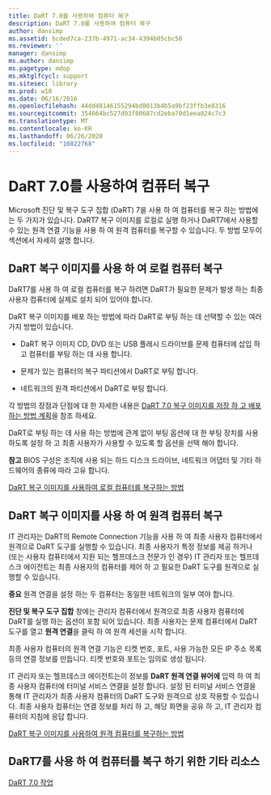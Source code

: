 ```yaml
---
title: DaRT 7.0를 사용하여 컴퓨터 복구
description: DaRT 7.0를 사용하여 컴퓨터 복구
author: dansimp
ms.assetid: bcded7ca-237b-4971-ac34-4394b05cbc50
ms.reviewer: ''
manager: dansimp
ms.author: dansimp
ms.pagetype: mdop
ms.mktglfcycl: support
ms.sitesec: library
ms.prod: w10
ms.date: 06/16/2016
ms.openlocfilehash: 44dd48146155294bd8013b4b5a9bf23ffb3e8316
ms.sourcegitcommit: 354664bc527d93f80687cd2eba70d1eea024c7c3
ms.translationtype: MT
ms.contentlocale: ko-KR
ms.lasthandoff: 06/26/2020
ms.locfileid: "10822768"
---
```

# DaRT 7.0를 사용하여 컴퓨터 복구


Microsoft 진단 및 복구 도구 집합 (DaRT) 7을 사용 하 여 컴퓨터를 복구 하는 방법에는 두 가지가 있습니다. DaRT7 복구 이미지를 로컬로 실행 하거나 DaRT7에서 사용할 수 있는 원격 연결 기능을 사용 하 여 원격 컴퓨터를 복구할 수 있습니다. 두 방법 모두이 섹션에서 자세히 설명 합니다.

## DaRT 복구 이미지를 사용 하 여 로컬 컴퓨터 복구


DaRT7를 사용 하 여 로컬 컴퓨터를 복구 하려면 DaRT가 필요한 문제가 발생 하는 최종 사용자 컴퓨터에 실제로 설치 되어 있어야 합니다.

DaRT 복구 이미지를 배포 하는 방법에 따라 DaRT로 부팅 하는 데 선택할 수 있는 여러 가지 방법이 있습니다.

-   DaRT 복구 이미지 CD, DVD 또는 USB 플래시 드라이브를 문제 컴퓨터에 삽입 하 고 컴퓨터를 부팅 하는 데 사용 합니다.

-   문제가 있는 컴퓨터의 복구 파티션에서 DaRT로 부팅 합니다.

-   네트워크의 원격 파티션에서 DaRT로 부팅 합니다.

각 방법의 장점과 단점에 대 한 자세한 내용은 [DaRT 7.0 복구 이미지를 저장 하 고 배포 하는 방법 계획](planning-how-to-save-and-deploy-the-dart-70-recovery-image.md)을 참조 하세요.

DaRT로 부팅 하는 데 사용 하는 방법에 관계 없이 부팅 옵션에 대 한 부팅 장치를 사용 하도록 설정 하 고 최종 사용자가 사용할 수 있도록 할 옵션을 선택 해야 합니다.

**참고**  BIOS 구성은 조직에 사용 되는 하드 디스크 드라이브, 네트워크 어댑터 및 기타 하드웨어의 종류에 따라 고유 합니다.

 

[DaRT 복구 이미지를 사용하여 로컬 컴퓨터를 복구하는 방법](how-to-recover-local-computers-using-the-dart-recovery-image-dart-7.md)

## DaRT 복구 이미지를 사용 하 여 원격 컴퓨터 복구


IT 관리자는 DaRT의 Remote Connection 기능을 사용 하 여 최종 사용자 컴퓨터에서 원격으로 DaRT 도구를 실행할 수 있습니다. 최종 사용자가 특정 정보를 제공 하거나 (또는 사용자 컴퓨터에서 지원 되는 헬프데스크 전문가 인 경우) IT 관리자 또는 헬프데스크 에이전트는 최종 사용자의 컴퓨터를 제어 하 고 필요한 DaRT 도구를 원격으로 실행할 수 있습니다.

**중요**  원격 연결을 설정 하는 두 컴퓨터는 동일한 네트워크의 일부 여야 합니다.

 

**진단 및 복구 도구 집합** 창에는 관리자 컴퓨터에서 원격으로 최종 사용자 컴퓨터에 DaRT를 실행 하는 옵션이 포함 되어 있습니다. 최종 사용자는 문제 컴퓨터에서 DaRT 도구를 열고 **원격 연결**을 클릭 하 여 원격 세션을 시작 합니다.

최종 사용자 컴퓨터의 원격 연결 기능은 티켓 번호, 포트, 사용 가능한 모든 IP 주소 목록 등의 연결 정보를 만듭니다. 티켓 번호와 포트는 임의로 생성 됩니다.

IT 관리자 또는 헬프데스크 에이전트는이 정보를 **DaRT 원격 연결 뷰어에** 입력 하 여 최종 사용자 컴퓨터에 터미널 서비스 연결을 설정 합니다. 설정 된 터미널 서비스 연결을 통해 IT 관리자가 최종 사용자 컴퓨터의 DaRT 도구와 원격으로 상호 작용할 수 있습니다. 최종 사용자 컴퓨터는 연결 정보를 처리 하 고, 해당 화면을 공유 하 고, IT 관리자 컴퓨터의 지침에 응답 합니다.

[DaRT 복구 이미지를 사용하여 원격 컴퓨터를 복구하는 방법](how-to-recover-remote-computers-using-the-dart-recovery-image-dart-7.md)

## DaRT7를 사용 하 여 컴퓨터를 복구 하기 위한 기타 리소스


[DaRT 7.0 작업](operations-for-dart-70-new-ia.md)

 

 





